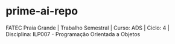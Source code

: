 # prime-ai-repo
 FATEC Praia Grande | Trabalho Semestral | Curso: ADS | Ciclo: 4 | Disciplina: ILP007 - Programação Orientada a Objetos
